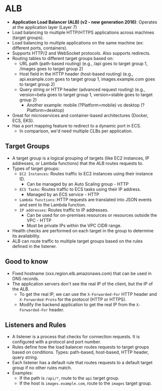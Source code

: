 # ALB

- **Application Load Balancer (ALB) (v2 - new generation 2016)**: Operates at the application layer (Layer 7)
- Load balancing to multiple HTTP/HTTPS applications across machines (target groups).
- Load balancing to multiple applications on the same machine (ex: different ports, containers).
- Supports HTTP/2 and WebSocket protocols. Also supports redirects.
- Routing tables to different target groups based on:
  - URL path (path-based routing) (e.g., /api goes to target group 1, /images goes to target group 2)
  - Host field in the HTTP header (host-based routing) (e.g., api.example.com goes to target group 1, images.example.com goes to target group 2)
  - Query string or HTTP header (advanced request routing) (e.g., version=beta goes to target group 1, version=stable goes to target group 2)
    - Another example: mobile (?Platform=mobile) vs desktop (?Platform=desktop)
- Great for microservices and container-based architectures (Docker, ECS, EKS).
- Has a port mapping feature to redirect to a dynamic port in ECS.
  - In comparison, we'd need multiple CLBs per application.

## Target Groups

- A target group is a logical grouping of targets (like EC2 instances, IP addresses, or Lambda functions) that the ALB routes requests to.
- Types of target groups:
  - `EC2 Instances`: Routes traffic to EC2 instances using their instance ID.
    - Can be managed by an Auto Scaling group - HTTP
  - `ECS Tasks`: Routes traffic to ECS tasks using their IP address.
    - Managed by an ECS service - HTTP
  - `Lambda functions`: HTTP requests are translated into JSON events and sent to the Lambda function.
  - `IP addresses`: Routes traffic to IP addresses.
    - Can be used for on-premises resources or resources outside the VPC - HTTP
    - Must be private IPs within the VPC CIDR range.
- Health checks are performed on each target in the group to determine its availability.
- ALB can route traffic to multiple target groups based on the rules defined in the listener.

## Good to know

- Fixed hostname (xxx.region.elb.amazonaws.com) that can be used in DNS records.
- The application servers don't see the real IP of the client, but the IP of the ALB.
  - To get the real IP, we can use the `X-Forwarded-For` HTTP header and `X-Forwarded-Proto` for the protocol (HTTP or HTTPS).
  - Modify the backend application to get the real IP from the `X-Forwarded-For` header.

## Listeners and Rules

- A listener is a process that checks for connection requests. It is configured with a protocol and port number.
- Rules define how the load balancer routes requests to target groups based on conditions. Types: path-based, host-based, HTTP header, query string.
- Each listener has a default rule that routes requests to a default target group if no other rules match.
- Examples:
  - If the path is `/api/*`, route to the `api` target group.
  - If the host is `images.example.com`, route to the `images` target group.
